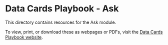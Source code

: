 # Data Cards Playbook - Ask

This directory contains resources for the Ask module.

To view, print, or download these as webpages or PDFs, visit the
[Data Cards Playbook website](https://pair-code.github.io/datacardsplaybook).
